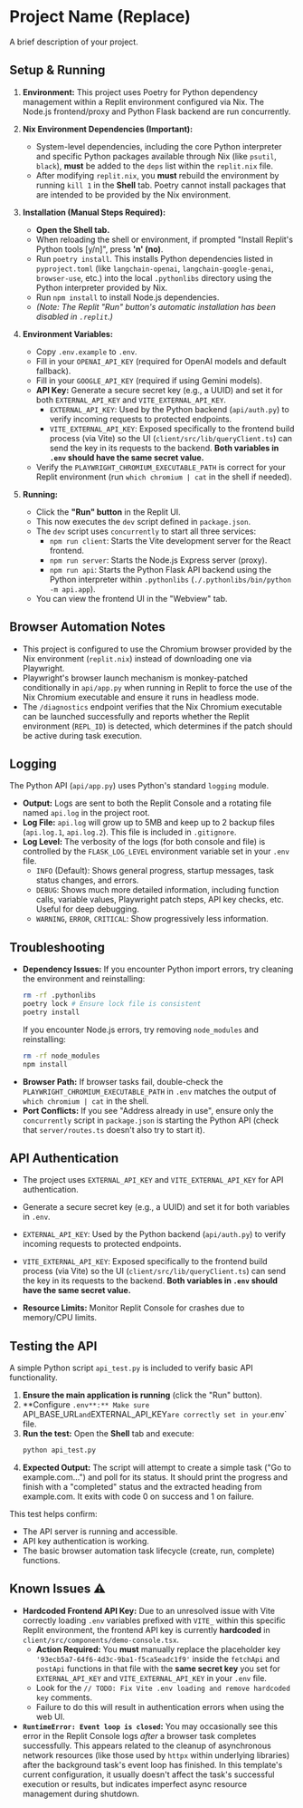 # Project Name (Replace)

A brief description of your project.

## Setup & Running

1.  **Environment:** This project uses Poetry for Python dependency management within a Replit environment configured via Nix. The Node.js frontend/proxy and Python Flask backend are run concurrently.

2.  **Nix Environment Dependencies (Important):**
    *   System-level dependencies, including the core Python interpreter and specific Python packages available through Nix (like `psutil`, `black`), **must** be added to the `deps` list within the `replit.nix` file.
    *   After modifying `replit.nix`, you **must** rebuild the environment by running `kill 1` in the **Shell** tab. Poetry cannot install packages that are intended to be provided by the Nix environment.

3.  **Installation (Manual Steps Required):**
    *   **Open the Shell tab.**
    *   When reloading the shell or environment, if prompted "Install Replit's Python tools [y/n]", press **'n' (no)**.
    *   Run `poetry install`. This installs Python dependencies listed in `pyproject.toml` (like `langchain-openai`, `langchain-google-genai`, `browser-use`, etc.) into the local `.pythonlibs` directory using the Python interpreter provided by Nix.
    *   Run `npm install` to install Node.js dependencies.
    *   *(Note: The Replit \"Run\" button's automatic installation has been disabled in `.replit`.)*

4.  **Environment Variables:**
    *   Copy `.env.example` to `.env`.
    *   Fill in your `OPENAI_API_KEY` (required for OpenAI models and default fallback).
    *   Fill in your `GOOGLE_API_KEY` (required if using Gemini models).
    *   **API Key:** Generate a secure secret key (e.g., a UUID) and set it for both `EXTERNAL_API_KEY` and `VITE_EXTERNAL_API_KEY`.
        *   `EXTERNAL_API_KEY`: Used by the Python backend (`api/auth.py`) to verify incoming requests to protected endpoints.
        *   `VITE_EXTERNAL_API_KEY`: Exposed specifically to the frontend build process (via Vite) so the UI (`client/src/lib/queryClient.ts`) can send the key in its requests to the backend. **Both variables in `.env` should have the same secret value.**
    *   Verify the `PLAYWRIGHT_CHROMIUM_EXECUTABLE_PATH` is correct for your Replit environment (run `which chromium | cat` in the shell if needed).

5.  **Running:** 
    *   Click the **"Run" button** in the Replit UI.
    *   This now executes the `dev` script defined in `package.json`.
    *   The `dev` script uses `concurrently` to start all three services:
        *   `npm run client`: Starts the Vite development server for the React frontend.
        *   `npm run server`: Starts the Node.js Express server (proxy).
        *   `npm run api`: Starts the Python Flask API backend using the Python interpreter within `.pythonlibs` (`./.pythonlibs/bin/python -m api.app`).
    *   You can view the frontend UI in the "Webview" tab.

## Browser Automation Notes

*   This project is configured to use the Chromium browser provided by the Nix environment (`replit.nix`) instead of downloading one via Playwright.
*   Playwright's browser launch mechanism is monkey-patched conditionally in `api/app.py` when running in Replit to force the use of the Nix Chromium executable and ensure it runs in headless mode.
*   The `/diagnostics` endpoint verifies that the Nix Chromium executable can be launched successfully and reports whether the Replit environment (`REPL_ID`) is detected, which determines if the patch should be active during task execution.

## Logging

The Python API (`api/app.py`) uses Python's standard `logging` module.

*   **Output:** Logs are sent to both the Replit Console and a rotating file named `api.log` in the project root.
*   **Log File:** `api.log` will grow up to 5MB and keep up to 2 backup files (`api.log.1`, `api.log.2`). This file is included in `.gitignore`.
*   **Log Level:** The verbosity of the logs (for both console and file) is controlled by the `FLASK_LOG_LEVEL` environment variable set in your `.env` file.
    *   `INFO` (Default): Shows general progress, startup messages, task status changes, and errors.
    *   `DEBUG`: Shows much more detailed information, including function calls, variable values, Playwright patch steps, API key checks, etc. Useful for deep debugging.
    *   `WARNING`, `ERROR`, `CRITICAL`: Show progressively less information.

## Troubleshooting

*   **Dependency Issues:** If you encounter Python import errors, try cleaning the environment and reinstalling:
    ```bash
    rm -rf .pythonlibs
    poetry lock # Ensure lock file is consistent
    poetry install
    ```
    If you encounter Node.js errors, try removing `node_modules` and reinstalling:
    ```bash
    rm -rf node_modules
    npm install
    ```
*   **Browser Path:** If browser tasks fail, double-check the `PLAYWRIGHT_CHROMIUM_EXECUTABLE_PATH` in `.env` matches the output of `which chromium | cat` in the shell.
*   **Port Conflicts:** If you see "Address already in use", ensure only the `concurrently` script in `package.json` is starting the Python API (check that `server/routes.ts` doesn't also try to start it).

## API Authentication

*   The project uses `EXTERNAL_API_KEY` and `VITE_EXTERNAL_API_KEY` for API authentication.
*   Generate a secure secret key (e.g., a UUID) and set it for both variables in `.env`.
*   `EXTERNAL_API_KEY`: Used by the Python backend (`api/auth.py`) to verify incoming requests to protected endpoints.
*   `VITE_EXTERNAL_API_KEY`: Exposed specifically to the frontend build process (via Vite) so the UI (`client/src/lib/queryClient.ts`) can send the key in its requests to the backend. **Both variables in `.env` should have the same secret value.**

*   **Resource Limits:** Monitor Replit Console for crashes due to memory/CPU limits.

## Testing the API

A simple Python script `api_test.py` is included to verify basic API functionality.

1.  **Ensure the main application is running** (click the "Run" button).
2.  **Configure `.env**:** Make sure `API_BASE_URL` and `EXTERNAL_API_KEY` are correctly set in your `.env` file.
3.  **Run the test:** Open the **Shell** tab and execute:
    ```bash
    python api_test.py
    ```
4.  **Expected Output:** The script will attempt to create a simple task ("Go to example.com...") and poll for its status. It should print the progress and finish with a "completed" status and the extracted heading from example.com. It exits with code 0 on success and 1 on failure.

This test helps confirm:
*   The API server is running and accessible.
*   API key authentication is working.
*   The basic browser automation task lifecycle (create, run, complete) functions.

## Known Issues ⚠️

*   **Hardcoded Frontend API Key:** Due to an unresolved issue with Vite correctly loading `.env` variables prefixed with `VITE_` within this specific Replit environment, the frontend API key is currently **hardcoded** in `client/src/components/demo-console.tsx`.
    *   **Action Required:** You **must** manually replace the placeholder key `'93ecb5a7-64f6-4d3c-9ba1-f5ca5eadc1f9'` inside the `fetchApi` and `postApi` functions in that file with the **same secret key** you set for `EXTERNAL_API_KEY` and `VITE_EXTERNAL_API_KEY` in your `.env` file.
    *   Look for the `// TODO: Fix Vite .env loading and remove hardcoded key` comments.
    *   Failure to do this will result in authentication errors when using the web UI.
*   **`RuntimeError: Event loop is closed`:** You may occasionally see this error in the Replit Console logs *after* a browser task completes successfully. This appears related to the cleanup of asynchronous network resources (like those used by `httpx` within underlying libraries) after the background task's event loop has finished. In this template's current configuration, it usually doesn't affect the task's successful execution or results, but indicates imperfect async resource management during shutdown.
